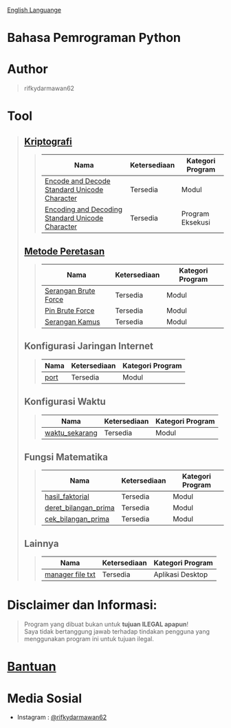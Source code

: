 [English Languange](https://github.com/rifkydarmawan62/Python/blob/Publik/README.md)

# Bahasa Pemrograman Python

# Author
> rifkydarmawan62

# Tool
> ## [Kriptografi](https://github.com/rifkydarmawan62/Python/tree/Publik/Modul/kriptografi)
>> | Nama | Ketersediaan | Kategori Program |
>> | --- | --- | --- |
>> | [Encode and Decode Standard Unicode Character](https://github.com/rifkydarmawan62/Python/blob/Publik/Modul/kriptografi/unicode_standar.py) | Tersedia | Modul |
>> | [Encoding and Decoding Standard Unicode Character](https://github.com/rifkydarmawan62/Python/blob/Publik/Modul/kriptografi/__main__.py) | Tersedia | Program Eksekusi |
> ## [Metode Peretasan](https://github.com/rifkydarmawan62/Python/tree/Publik/Modul/metode_peretasan)
>> | Nama | Ketersediaan | Kategori Program |
>> | --- | --- | --- |
>> | [Serangan Brute Force](https://github.com/rifkydarmawan62/Python/blob/Publik/Modul/metode_peretasan/__init__.py) | Tersedia | Modul |
>> | [Pin Brute Force](https://github.com/rifkydarmawan62/Python/blob/Publik/Modul/metode_peretasan/__init__.py) | Tersedia | Modul |
>> | [Serangan Kamus](https://github.com/rifkydarmawan62/Python/blob/Publik/Modul/metode_peretasan/__init__.py) | Tersedia | Modul |
> ## Konfigurasi Jaringan Internet
>> | Nama | Ketersediaan| Kategori Program |
>> | --- | --- | --- |
>> | [port](https://github.com/rifkydarmawan62/Python/blob/Publik/Modul/port/__init__.py) | Tersedia | Modul |
> ## Konfigurasi Waktu
>> | Nama | Ketersediaan | Kategori Program |
>> | --- | --- | --- |
>> | [waktu_sekarang](https://github.com/rifkydarmawan62/Python/blob/Publik/Modul/waktu_sekarang/__init__.py) | Tersedia | Modul |
> ## Fungsi Matematika
>> | Nama | Ketersediaan | Kategori Program |
>> | --- | --- | --- |
>> | [hasil_faktorial](https://github.com/rifkydarmawan62/Python/blob/Publik/Modul/matematika/__init__.py) | Tersedia | Modul |
>> | [deret_bilangan_prima](https://github.com/rifkydarmawan62/Python/blob/Publik/Modul/matematika/__init__.py) | Tersedia | Modul |
>> | [cek_bilangan_prima](https://github.com/rifkydarmawan62/Python/blob/Publik/Modul/matematika/__init__.py) | Tersedia | Modul |
> ## Lainnya
>> | Nama | Ketersediaan | Kategori Program |
>> | --- | --- | --- |
>> | [manager file txt](https://github.com/rifkydarmawan62/Python/tree/Publik/Manager%20File%20txt) | Tersedia | Aplikasi Desktop |
# Disclaimer dan Informasi:
> Program yang dibuat bukan untuk **tujuan ILEGAL apapun**!  
> Saya tidak bertanggung jawab terhadap tindakan pengguna yang menggunakan program ini untuk tujuan ilegal.  
# [Bantuan](https://github.com/rifkydarmawan62/Python/blob/Publik/Modul/README.md)
# Media Sosial
- Instagram : [@rifkydarmawan62](https://www.instagram.com/rifkydarmawan62/)
